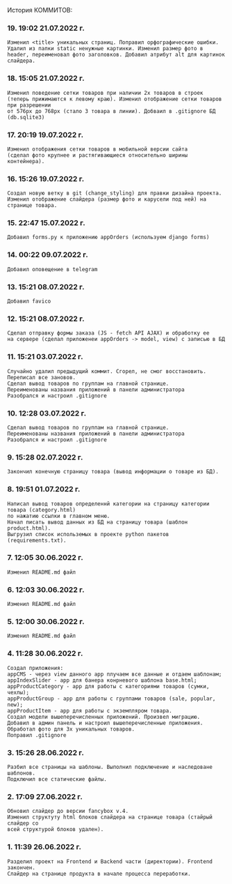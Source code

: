 История КОММИТОВ:

### 19\. 19:02 21.07.2022 г.
    Изменил <title> уникальных страниц. Поправил орфографические ошибки. 
    Удалил из папки static ненужные картинки. Изменил размер фото в header, переименовал фото заголовков. Добавил атрибут alt для картинок слайдера.

### 18\. 15:05 21.07.2022 г.
    Изменил поведение сетки товаров при наличии 2х товаров в строек 
    (теперь прижимаются к левому краю). Изменил отображение сетки товаров при разрешении
    от 576px до 768px (стало 3 товара в линии). Добваил в .gitignore БД (db.sqlite3)

### 17\. 20:19 19.07.2022 г.
    Изменил отображения сетки товаров в мобильной версии сайта 
    (сделал фото крупнее и растягивающиеся относительно ширины контейнера).

### 16\. 15:26 19.07.2022 г.
    Создал новую ветку в git (change_styling) для правки дизайна проекта.
    Изменил отображение слайдера (размер фото и карусели под ней) на странице товара.

### 15\. 22:47 15.07.2022 г.
    Добавил forms.py к приложению appOrders (используем django forms)

### 14\. 00:22 09.07.2022 г.
    Добавил оповещение в telegram

### 13\. 15:21 08.07.2022 г.
    Добавил favico

### 12\. 15:21 08.07.2022 г.
    Сделал отправку формы заказа (JS - fetch API AJAX) и обработку ее 
    на сервере (сделал приложенеи appOrders -> model, view) с записью в БД

### 11\. 15:21 03.07.2022 г.
    Случайно удалил предыдущий коммит. Сгорел, не смог восстановить.
    Переписал все зановов.
    Сделал вывод товаров по группам на главной странице. 
    Переименованы названия приложений в панели администратора
    Разобрался и настроил .gitignore

### 10\. 12:28 03.07.2022 г.
    Сделал вывод товаров по группам на главной странице. 
    Переименованы названия приложений в панели администратора
    Разобрался и настроил .gitignore

### 9\. 15:28 02.07.2022 г.
    Закончил конечную страницу товара (вывод информации о товаре из БД).

### 8\. 19:51 01.07.2022 г.
    Написал вывод товаров определеннй категории на страницу категории товара (category.html)
    по нажатию ссылки в главном меню.
    Начал писать вывод данных из БД на страницу товара (шаблон product.html).
    Выгрузил список использемых в проекте python пакетов (requirements.txt).

### 7\. 12:05 30.06.2022 г.
    Изменил README.md файл

### 6\. 12:03 30.06.2022 г.
    Изменил README.md файл

### 5\. 12:00 30.06.2022 г.
    Изменил README.md файл

### 4\. 11:28 30.06.2022 г.
    Создал приложения:
    appCMS - через view данного app плучаем все данные и отдаем шаблонам;
    appIndexSlider - app для банера конрневого шаблона base.html;
    appProductCategory - app для работы с категориями товаров (сумки, чехлы);
    appProductGroup - app для работы с группами товаров (sale, popular, new);
    appProductItem - app для работы с экземпляром товара.
    Создал модели вышеперечисленных приложений. Произвел миграцию.
    Добавил в админ панель и настроил вышеперечисленные приложения.
    Обработал фото для 3х уникальных товаров.
    Поправил .gitignore

### 3\.  15:26 28.06.2022 г.
    Разбил все страницы на шаблоны. Выполнил подключение и наследоване шаблонов.
    Подключил все статические файлы.

### 2\.  17:09 27.06.2022 г. 
    Обновил слайдер до версии fancybox v.4. 
    Изменил структуту html блоков слайдера на странице товара (стайрый слайдер со 
    всей структурой блоков удален).
    
### 1\.  11:39 26.06.2022 г. 
    Разделил проект на Frontend и Backend части (директории). Frontend закончен. 
    Слайдер на странице продукта в начале процесса переработки. 